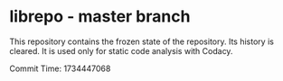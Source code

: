 # librepo - master branch

This repository contains the frozen state of the repository.
Its history is cleared. It is used only for static code
analysis with Codacy.

Commit Time: 1734447068